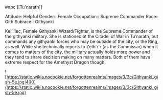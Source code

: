  #npc [[Tu'narath]]

Attitude: Helpful
Gender:: Female
Occupation:: Supreme Commander
Race:: Gith
Subrace:: Githyanki

Kel’i’lec, Female Githyanki Wizard/Fighter, is the Supreme Commander of the githyanki military. She is stationed at the Citadel of War in Tu’narath, but commands any githyanki forces who may be outside of the city, or the Ring, as well. While she technically reports to Zeth'r'r (as the Commissar) when it comes to matters of the city, the military actually holds more power and they tend to share decision making on many matters. Both of them have extreme respect for the Amethyst Dragon though.

![https://static.wikia.nocookie.net/forgottenrealms/images/3/3c/Githyanki_gish-5e.jpg|400](https://static.wikia.nocookie.net/forgottenrealms/images/3/3c/Githyanki_gish-5e.jpg)
